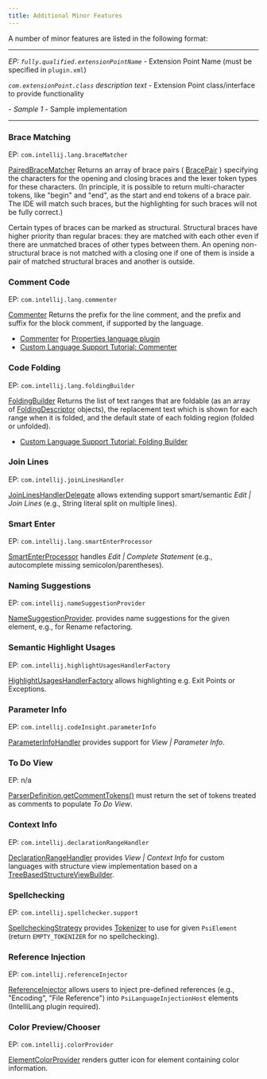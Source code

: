 ```yaml
---
title: Additional Minor Features
---
```


A number of minor features are listed in the following format:

---
_EP: `fully.qualified.extensionPointName`_ - Extension Point Name (must be specified in `plugin.xml`)

_`com.extensionPoint.class`_ _description text_ - Extension Point class/interface to provide functionality

_- Sample 1_ - Sample implementation

---

### Brace Matching
EP: `com.intellij.lang.braceMatcher`

[PairedBraceMatcher](upsource:///platform/lang-api/src/com/intellij/lang/PairedBraceMatcher.java)
Returns an array of brace pairs (
[BracePair](upsource:///platform/lang-api/src/com/intellij/lang/BracePair.java)
) specifying the characters for the opening and closing braces and the lexer token types for these characters.
(In principle, it is possible to return multi-character tokens, like "begin" and "end", as the start and end tokens of a brace pair.
The IDE will match such braces, but the highlighting for such braces will not be fully correct.)

Certain types of braces can be marked as structural.
Structural braces have higher priority than regular braces: they are matched with each other even if there are unmatched braces of other types between them.
An opening non-structural brace is not matched with a closing one if one of them is inside a pair of matched structural braces and another is outside.


### Comment Code
EP: `com.intellij.lang.commenter`

[Commenter](upsource:///platform/core-api/src/com/intellij/lang/Commenter.java) 
Returns the prefix for the line comment, and the prefix and suffix for the block comment, if supported by the language.

- [Commenter](upsource:///plugins/properties/properties-psi-impl/src/com/intellij/lang/properties/PropertiesCommenter.java)
for [Properties language plugin](upsource:///plugins/properties/)
- [Custom Language Support Tutorial: Commenter](/tutorials/custom_language_support/commenter.md)


### Code Folding
EP: `com.intellij.lang.foldingBuilder`

[FoldingBuilder](upsource:///platform/core-api/src/com/intellij/lang/folding/FoldingBuilder.java)
Returns the list of text ranges that are foldable (as an array of
[FoldingDescriptor](upsource:///platform/core-api/src/com/intellij/lang/folding/FoldingDescriptor.java)
objects), the replacement text which is shown for each range when it is folded, and the default state of each folding region (folded or unfolded).

- [Custom Language Support Tutorial: Folding Builder](/tutorials/custom_language_support/folding_builder.md)


### Join Lines
EP: `com.intellij.joinLinesHandler`

[JoinLinesHandlerDelegate](upsource:///platform/lang-api/src/com/intellij/codeInsight/editorActions/JoinLinesHandlerDelegate.java)
allows extending support smart/semantic *Edit \| Join Lines* (e.g., String literal split on multiple lines).


### Smart Enter
EP: `com.intellij.lang.smartEnterProcessor`

[SmartEnterProcessor](upsource:///platform/lang-api/src/com/intellij/codeInsight/editorActions/smartEnter/SmartEnterProcessor.java)
handles *Edit \| Complete Statement* (e.g., autocomplete missing semicolon/parentheses).

              
### Naming Suggestions
EP: `com.intellij.nameSuggestionProvider`

[NameSuggestionProvider](upsource:///platform/lang-api/src/com/intellij/refactoring/rename/NameSuggestionProvider.java).
provides name suggestions for the given element, e.g., for Rename refactoring.


### Semantic Highlight Usages
EP: `com.intellij.highlightUsagesHandlerFactory`

[HighlightUsagesHandlerFactory](upsource:///platform/lang-impl/src/com/intellij/codeInsight/highlighting/HighlightUsagesHandlerFactory.java)
allows highlighting e.g. Exit Points or Exceptions.

### Parameter Info
EP: `com.intellij.codeInsight.parameterInfo`

[ParameterInfoHandler](upsource:///platform/lang-api/src/com/intellij/lang/parameterInfo/ParameterInfoHandler.java)
provides support for *View \| Parameter Info*.


### To Do View
EP: n/a

[ParserDefinition.getCommentTokens()](upsource:///platform/core-api/src/com/intellij/lang/ParserDefinition.java)
must return the set of tokens treated as comments to populate *To Do View*.


### Context Info
EP: `com.intellij.declarationRangeHandler`

[DeclarationRangeHandler](upsource:///platform/lang-api/src/com/intellij/codeInsight/hint/DeclarationRangeHandler.java)
provides *View \| Context Info* for custom languages with structure view implementation based on a
[TreeBasedStructureViewBuilder](upsource:///platform/editor-ui-api/src/com/intellij/ide/structureView/TreeBasedStructureViewBuilder.java).


### Spellchecking
EP: `com.intellij.spellchecker.support`

[SpellcheckingStrategy](upsource:///spellchecker/src/com/intellij/spellchecker/tokenizer/SpellcheckingStrategy.java)
provides [Tokenizer](upsource:///spellchecker/src/com/intellij/spellchecker/tokenizer/Tokenizer.java)
to use for given `PsiElement` (return `EMPTY_TOKENIZER` for no spellchecking).

### Reference Injection
EP: `com.intellij.referenceInjector`

[ReferenceInjector](upsource:///platform/lang-api/src/com/intellij/psi/injection/ReferenceInjector.java)
allows users to inject pre-defined references (e.g., "Encoding", "File Reference") into `PsiLanguageInjectionHost` elements (IntelliLang plugin required).


### Color Preview/Chooser
EP: `com.intellij.colorProvider`
 
[ElementColorProvider](upsource:///platform/lang-api/src/com/intellij/openapi/editor/ElementColorProvider.java)
renders gutter icon for element containing color information.
